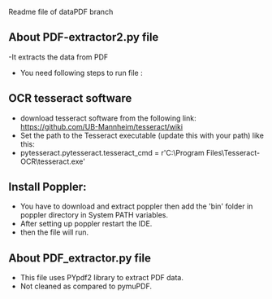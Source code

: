 Readme file of dataPDF branch

## About PDF-extractor2.py file
-It extracts the data from PDF
- You need following steps to run file :
## OCR tesseract software 
- download tesseract software from the following link: https://github.com/UB-Mannheim/tesseract/wiki
- Set the path to the Tesseract executable (update this with your path)  like this:
- pytesseract.pytesseract.tesseract_cmd = r'C:\Program Files\Tesseract-OCR\tesseract.exe'

## Install Poppler:
- You have to download and extract poppler then add the 'bin' folder in poppler directory in System PATH variables.
- After setting up poppler restart the IDE.
- then the file will run.

## About PDF_extractor.py file
- This file uses PYpdf2 library to extract PDF data.
- Not cleaned as compared to pymuPDF.

